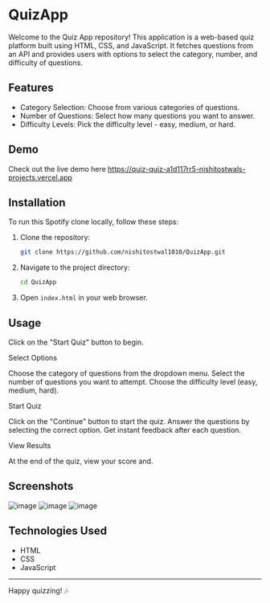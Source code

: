 # QuizApp

Welcome to the Quiz App repository! This application is a web-based quiz platform built using HTML, CSS, and JavaScript. It fetches questions from an API and provides users with options to select the category, number, and difficulty of questions.

## Features

- Category Selection: Choose from various categories of questions.
- Number of Questions: Select how many questions you want to answer.
- Difficulty Levels: Pick the difficulty level - easy, medium, or hard.

## Demo

Check out the live demo here https://quiz-quiz-a1d117rr5-nishitostwals-projects.vercel.app

## Installation

To run this Spotify clone locally, follow these steps:

1. Clone the repository:

   ```bash
   git clone https://github.com/nishitostwal1010/QuizApp.git
   ```

2. Navigate to the project directory:

   ```bash
   cd QuizApp
   ```

3. Open `index.html` in your web browser.

## Usage

Click on the "Start Quiz" button to begin.

Select Options

Choose the category of questions from the dropdown menu.
Select the number of questions you want to attempt.
Choose the difficulty level (easy, medium, hard).

Start Quiz

Click on the "Continue" button to start the quiz.
Answer the questions by selecting the correct option.
Get instant feedback after each question.

View Results

At the end of the quiz, view your score and.

## Screenshots

![image](https://github.com/nishitostwal1010/Quiz.-Quiz-app-/assets/157974203/49ea00ca-b3e8-4359-9ffc-4452506303f4)
![image](https://github.com/nishitostwal1010/Quiz.-Quiz-app-/assets/157974203/569f432a-b052-4637-8c6a-ce205f4bad64)
![image](https://github.com/nishitostwal1010/Quiz.-Quiz-app-/assets/157974203/85a9d0a7-d098-4545-881b-a24472037bb4)

## Technologies Used

- HTML
- CSS
- JavaScript

---

Happy quizzing! 🎶

